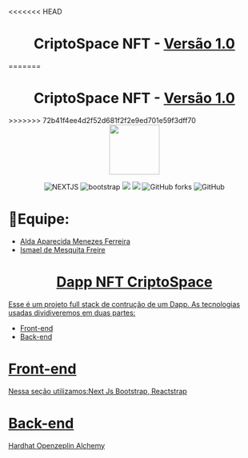 <<<<<<< HEAD
<h1 align=center>CriptoSpace NFT - <a target="_blank" href="#" rel="nofollow">Versão 1.0</a> </h1>
=======
 <h1 align=center>CriptoSpace NFT - <a target="_blank" href="https://cripto-space-front.vercel.app" rel="nofollow">Versão 1.0</a> </h1>
>>>>>>> 72b41f4ee4d2f52d681f2f2e9ed701e59f3dff70
<div id="header" align="center">
  <img src="https://seeklogo.com/images/N/next-js-logo-8FCFF51DD2-seeklogo.com.png" width="100"/>
</div>

<p align=center>
  <img src="https://img.shields.io/badge/Next-black?style=for-the-badge&logo=next.js&logoColor=white" alt="NEXTJS">
  <img src="https://img.shields.io/badge/bootstrap-%23563D7C.svg?style=for-the-badge&logo=bootstrap&logoColor=white" alt="bootstrap">
  <img src='https://img.shields.io/badge/Reactrap-100000?style=for-the-badge&logo=React&logoColor=1ea7fd&labelColor=333333&color=333333'/>
   <img src="https://img.shields.io/badge/vercel-%23000000.svg?style=for-the-badge&logo=vercel&logoColor=white">
 <img alt="GitHub forks" src="https://img.shields.io/github/forks/mesquitaoliveira/desafio?style=for-the-badge">
 <img alt="GitHub" src="https://img.shields.io/github/license/{user/repo}?style=for-the-badge">
</p>

<h1>  👥Equipe: <br></h1>
<uL> 
	<li> <a href="https://www.linkedin.com/in/aldamenezes/">Alda Aparecida Menezes Ferreira  <br></li>
	<li> <a href="https://www.linkedin.com/in/ismael-mesquita"> Ismael de Mesquita Freire <br></li>
</ul>

<h1 align=center>Dapp NFT CriptoSpace<br></h1>

Esse é um projeto full stack de contrução de um Dapp. As tecnologias usadas dividiveremos em duas
partes:

<ul>
  <li>Front-end</li>
  <li>Back-end</li>
</ul>

# Front-end

Nessa seção utilizamos:Next Js Bootstrap, Reactstrap

# Back-end

Hardhat
Openzeplin
Alchemy

